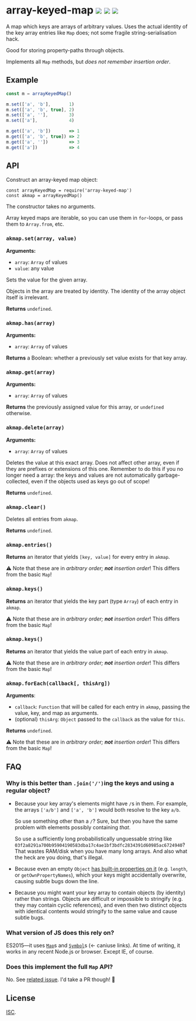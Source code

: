 # array-keyed-map [![](https://img.shields.io/npm/v/array-keyed-map.svg?style=flat-square)](https://www.npmjs.com/package/array-keyed-map) [![](https://img.shields.io/travis/anko/array-keyed-map.svg?style=flat-square)](https://travis-ci.org/anko/array-keyed-map) [![](https://img.shields.io/david/anko/array-keyed-map?style=flat-square)](https://david-dm.org/anko/array-keyed-map)

A map which keys are arrays of arbitrary values.  Uses the actual identity of
the key array entries like `Map` does; not some fragile string-serialisation
hack.

Good for storing property-paths through objects.

Implements all `Map` methods, but *does not remember insertion order*.

## Example

```js
const m = arrayKeyedMap()

m.set(['a', 'b'],       1)
m.set(['a', 'b', true], 2)
m.set(['a', ''],        3)
m.set(['a'],            4)

m.get(['a', 'b'])       => 1
m.get(['a', 'b', true]) => 2
m.get(['a', ''])        => 3
m.get(['a'])            => 4
```

## API

Construct an array-keyed map object:

```
const arrayKeyedMap = require('array-keyed-map')
const akmap = arrayKeyedMap()
```

The constructor takes no arguments.

Array keyed maps are iterable, so you can use them in `for`-loops, or pass them
to `Array.from`, etc.

### `akmap.set(array, value)`

**Arguments:**

 - `array`: `Array` of values
 - `value`: any value

Sets the value for the given array.

Objects in the array are treated by identity.  The identity of the array object
itself is irrelevant.

**Returns** `undefined`.

### `akmap.has(array)`

**Arguments:**

 - `array`: `Array` of values

**Returns** a Boolean: whether a previously set value exists for that key array.

### `akmap.get(array)`

**Arguments:**

 - `array`: `Array` of values

**Returns** the previously assigned value for this array, or `undefined` otherwise.

### `akmap.delete(array)`

**Arguments:**

 - `array`: `Array` of values

Deletes the value at this exact array.  Does not affect other array, even if
they are prefixes or extensions of this one.  Remember to do this if you no
longer need a array: the keys and values are not automatically
garbage-collected, even if the objects used as keys go out of scope!

**Returns** `undefined`.

### `akmap.clear()`

Deletes all entries from `akmap`.

**Returns** `undefined`.

### `akmap.entries()`

**Returns** an iterator that yields `[key, value]` for every entry in `akmap`.

:warning: Note that these are in *arbitrary order; __not__ insertion order*!
This differs from the basic `Map`!

### `akmap.keys()`

**Returns** an iterator that yields the key part (type `Array`) of each entry
in `akmap`.

:warning: Note that these are in *arbitrary order; __not__ insertion order*!
This differs from the basic `Map`!

### `akmap.keys()`

**Returns** an iterator that yields the value part of each entry in `akmap`.

:warning: Note that these are in *arbitrary order; __not__ insertion order*!
This differs from the basic `Map`!

### `akmap.forEach(callback[, thisArg])`

**Arguments**:

 - `callback`:  `Function` that will be called for each entry in `akmap`,
   passing the value, key, and map as arguments.
 - (optional) `thisArg`: `Object` passed to the `callback` as the value for
   `this`.

**Returns** `undefined`.

:warning: Note that these are in *arbitrary order; __not__ insertion order*!
This differs from the basic `Map`!

## FAQ

### Why is this better than `.join('/')`ing the keys and using a regular object?

 - Because your key array's elements might have `/`s in them.  For example, the
   arrays `['a/b']` and `['a', 'b']` would both resolve to the key `a/b`.

   So use something other than a `/`?  Sure, but then you have the same problem
   with elements possibly containing *that*.

   So use a sufficiently long probabilistically unguessable string like
   `03f2a8291a700b95904190583dba17c4ae1bf3bdfc2834391d60985ac6724940`?  That
   wastes RAM/disk when you have many long arrays.  And also what the heck are
   you doing, that's illegal.

 - Because even an empty `Object` [has built-in properties on
   it](https://developer.mozilla.org/en-US/docs/Web/JavaScript/Reference/Global_Objects/Object)
   (e.g. `length`, or `getOwnPropertyNames`), which your keys might
   accidentally overwrite, causing subtle bugs down the line.

 - Because you might want your key array to contain objects (by identity)
   rather than strings.  Objects are difficult or impossible to stringify (e.g.
   they may contain cyclic references), and even then two distinct objects with
   identical contents would stringify to the same value and cause subtle bugs.

### What version of JS does this rely on?

ES2015—it uses [`Map`](http://kangax.github.io/compat-table/es6/#test-Map)s and
[`Symbol`](http://kangax.github.io/compat-table/es6/#test-Symbol)s (← caniuse
links).  At time of writing, it works in any recent Node.js or browser.  Except
IE, of course.

### Does this implement the full `Map` API?

No.  See [related issue](https://github.com/anko/array-keyed-map/issues/1).
I'd take a PR though! :stars:

## License

[ISC](https://opensource.org/licenses/isc).
